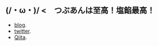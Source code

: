 ## (/・ω・)/ <　つぶあんは至高！塩餡最高！
+ [blog](https://blog.vermilion.jp).
+ [twitter](https://twitter.com/friedaji).
+ [Qiita](https://qiita.com/friedaji).
